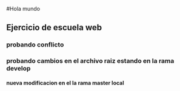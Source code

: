 #Hola mundo
## Ejercicio de escuela web 
### probando conflicto
### probando cambios en el archivo raiz estando en la rama develop
#### nueva modificacion en el la rama master local
